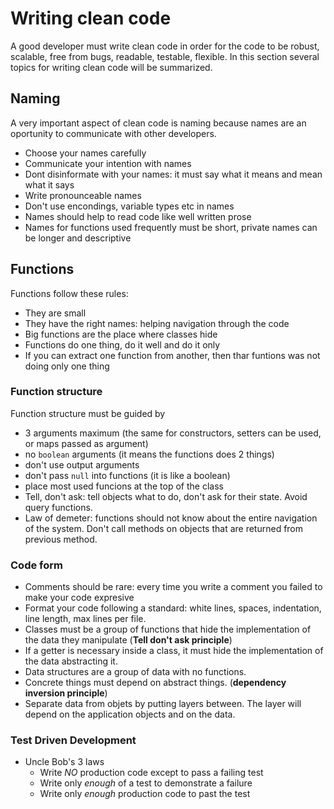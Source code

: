# Writing clean code

A good developer must write clean code in order for the code to be robust, scalable, free from bugs, readable, testable, flexible.
In this section several topics for writing clean code will be summarized.

## Naming

A very important aspect of clean code is naming because names are an oportunity to communicate with other developers.
+ Choose your names carefully
+ Communicate your intention with names
+ Dont disinformate with your names: it must say what it means and mean what it says
+ Write pronounceable names
+ Don't use encondings, variable types etc in names
+ Names should help to read code like well written prose
+ Names for functions used frequently must be short, private names can be longer and descriptive

## Functions

Functions follow these rules:
+ They are small
+ They have the right names: helping navigation through the code
+ Big functions are the place where classes hide
+ Functions do one thing, do it well and do it only
+ If you can extract one function from another, then thar funtions was not doing only one thing

### Function structure
Function structure must be guided by
+ 3 arguments maximum (the same for constructors, setters can be used, or maps passed as argument)
+ no `boolean` arguments (it means the functions does 2 things)
+ don't use output arguments
+ don't pass `null` into functions (it is like a boolean)
+ place most used funcions at the top of the class
+ Tell, don't ask: tell objects what to do, don't ask for their state. Avoid query functions.
+ Law of demeter: functions should not know about the entire navigation of the system. Don't call methods on objects that are returned from previous method.

### Code form
+ Comments should be rare: every time you write a comment you failed to make your code expresive
+ Format your code following a standard: white lines, spaces, indentation, line length, max lines per file.
+ Classes must be a group of functions that hide the implementation of the data they manipulate (**Tell don't ask principle**)
+ If a getter is necessary inside a class, it must hide the implementation of the data abstracting it.
+ Data structures are a group of data with no functions.
+ Concrete things must depend on abstract things. (**dependency inversion principle**)
+ Separate data from objets by putting layers between. The layer will depend on the application objects and on the data.

### Test Driven Development
+ Uncle Bob's 3 laws
  + Write *NO* production code except to pass a failing test
  + Write only *enough* of a test to demonstrate a failure
  + Write only *enough* production code to past the test
